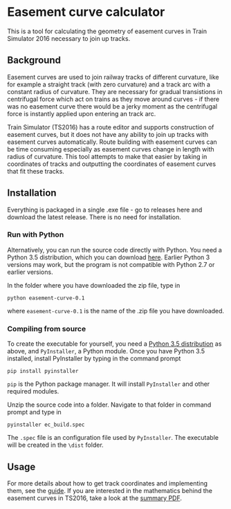 # Easement curve calculator

This is a tool for calculating the geometry of easement curves in Train Simulator 2016 necessary to join up tracks.

## Background

Easement curves are used to join railway tracks of different curvature, like for example a straight track (with zero curvature) and a track arc with a constant radius of curvature. They are necessary for gradual transistions in centrifugal force which act on trains as they move around curves - if there was no easement curve there would be a jerky moment as the centrifugal force is instantly applied upon entering an track arc.

Train Simulator (TS2016) has a route editor and supports construction of easement curves, but it does not have any ability to join up tracks with easement curves automatically. Route building with easement curves can be time consuming especially as easement curves change in length with radius of curvature. This tool attempts to make that easier by taking in coordinates of tracks and outputting the coordinates of easement curves that fit these tracks.

## Installation

Everything is packaged in a single .exe file - go to releases here and download the latest release. There is no need for installation.

### Run with Python

Alternatively, you can run the source code directly with Python. You need a Python 3.5 distribution, which you can download [here](https://www.python.org/downloads/). Earlier Python 3 versions may work, but the program is not compatible with Python 2.7 or earlier versions.

In the folder where you have downloaded the zip file, type in
```
python easement-curve-0.1
```
where `easement-curve-0.1` is the name of the .zip file you have downloaded.

### Compiling from source

To create the executable for yourself, you need a [Python 3.5 distribution](https://www.python.org/downloads/) as above, and `PyInstaller`, a Python module. Once you have Python 3.5 installed, install PyInstaller by typing in the command prompt
```
pip install pyinstaller
```
`pip` is the Python package manager. It will install `PyInstaller` and other required modules.

Unzip the source code into a folder. Navigate to that folder in command prompt and type in
```
pyinstaller ec_build.spec
```
The `.spec` file is an configuration file used by `PyInstaller`. The executable will be created in the `\dist` folder.

## Usage

For more details about how to get track coordinates and implementing them, see the [guide](docs/guide.md). If you are interested in the mathematics behind the easement curves in TS2016, take a look at the [summary PDF](docs/ec_summary.pdf).
